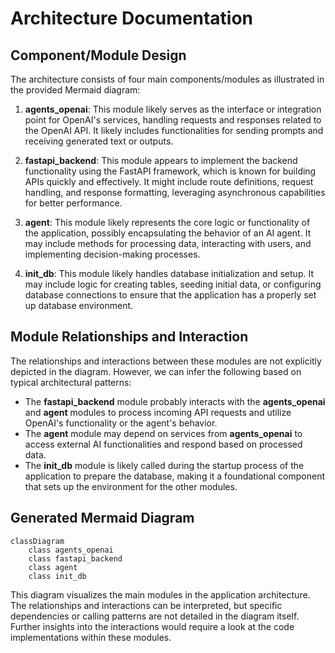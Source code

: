 # Architecture Documentation

## Component/Module Design

The architecture consists of four main components/modules as illustrated in the provided Mermaid diagram:

1. **agents_openai**: This module likely serves as the interface or integration point for OpenAI's services, handling requests and responses related to the OpenAI API. It likely includes functionalities for sending prompts and receiving generated text or outputs.

2. **fastapi_backend**: This module appears to implement the backend functionality using the FastAPI framework, which is known for building APIs quickly and effectively. It might include route definitions, request handling, and response formatting, leveraging asynchronous capabilities for better performance.

3. **agent**: This module likely represents the core logic or functionality of the application, possibly encapsulating the behavior of an AI agent. It may include methods for processing data, interacting with users, and implementing decision-making processes.

4. **init_db**: This module likely handles database initialization and setup. It may include logic for creating tables, seeding initial data, or configuring database connections to ensure that the application has a properly set up database environment.

## Module Relationships and Interaction

The relationships and interactions between these modules are not explicitly depicted in the diagram. However, we can infer the following based on typical architectural patterns:

- The **fastapi_backend** module probably interacts with the **agents_openai** and **agent** modules to process incoming API requests and utilize OpenAI's functionality or the agent's behavior. 
- The **agent** module may depend on services from **agents_openai** to access external AI functionalities and respond based on processed data.
- The **init_db** module is likely called during the startup process of the application to prepare the database, making it a foundational component that sets up the environment for the other modules.

## Generated Mermaid Diagram

```mermaid
classDiagram
    class agents_openai
    class fastapi_backend
    class agent
    class init_db
```

This diagram visualizes the main modules in the application architecture. The relationships and interactions can be interpreted, but specific dependencies or calling patterns are not detailed in the diagram itself. Further insights into the interactions would require a look at the code implementations within these modules.